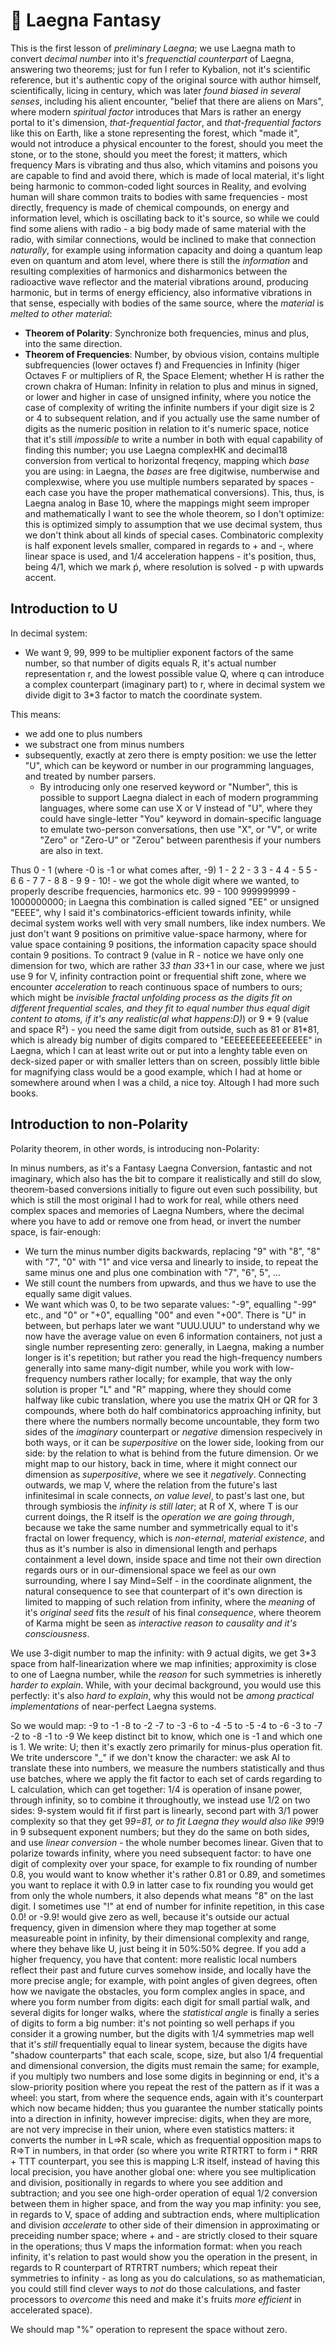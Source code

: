 # 💃 Laegna Fantasy

This is the first lesson of _preliminary Laegna_; we use Laegna math to convert _decimal number_ into it's _frequenctial counterpart_ of Laegna, answering two theorems; just for fun I refer to Kybalion, not it's scientific reference, but it's authentic copy of the original source with author himself, scientifically, licing in century, which was later _found biased in several senses_, including his alient encounter, "belief that there are aliens on Mars", where modern _spiritual factor_ introduces that Mars is rather an energy portal to it's dimension, _that-frequential factor_, and _that-frequential factors_ like this on Earth, like a stone representing the forest, which "made it", would not introduce a physical encounter to the forest, should you meet the stone, or to the stone, should you meet the forest; it matters, which frequency Mars is vibrating and thus also, which vitamins and poisons you are capable to find and avoid there, which is made of local material, it's light being harmonic to common-coded light sources in Reality, and evolving human will share common traits to bodies with same frequencies - most directly, frequency is made of chemical compounds, on energy and information level, which is oscillating back to it's source, so while we could find some aliens with radio - a big body made of same material with the radio, with similar connections, would be inclined to make that connection _naturally_, for example using information capacity and doing a quantum leap even on quantum and atom level, where there is still the _information_ and resulting complexities of harmonics and disharmonics between the radioactive wave reflector and the material vibrations around, producing harmonic, but in terms of energy efficiency, also informative vibrations in that sense, especially with bodies of the same source, where the _material_ is _melted to other material_:
- __Theorem of Polarity__: Synchronize both frequencies, minus and plus, into the same direction.
- __Theorem of Frequencies__: Number, by obvious vision, contains multiple subfrequencies (lower octaves f) and Frequencies in Infinity (higer Octaves F or multipliers of R, the Space Element; whether H is rather the crown chakra of Human: Infinity in relation to plus and minus in signed, or lower and higher in case of unsigned infinity, where you notice the case of complexity of writing the infinite numbers if your digit size is 2 or 4 to subsequent relation, and if you actually use the same number of digits as the numeric position in relation to it's numeric space, notice that it's still _impossible_ to write a number in both with equal capability of finding this number; you use Laegna complexHK and decimal18 conversion from vertical to horizontal freqency, mapping which _base_ you are using: in Laegna, the _bases_ are free digitwise, numberwise and complexwise, where you use multiple numbers separated by spaces - each case you have the proper mathematical conversions). This, thus, is Laegna analog in Base 10, where the mappings might seem improper and mathematically I want to see the whole theorem, so I don't optimize: this is optimized simply to assumption that we use decimal system, thus we don't think about all kinds of special cases. Combinatoric complexity is half exponent levels smaller, compared in regards to + and -, where linear space is used, and 1/4 acceleration happens - it's position, thus, being 4/1, which we mark ṕ, where resolution is solved - p with upwards accent.

## Introduction to U

In decimal system:
- We want 9, 99, 999 to be multiplier exponent factors of the same number, so that number of digits equals R, it's actual number representation r, and the lowest possible value Q, where q can introduce a complex counterpart (imaginary part) to r, where in decimal system we divide digit to 3*3 factor to match the coordinate system.

This means:
- we add one to plus numbers
- we substract one from minus numbers
- subsequently, exactly at zero there is empty position: we use the letter "U", which can be keyword or number in our programming languages, and treated by number parsers.
  - By introducing only one reserved keyword or "Number", this is possible to support Laegna dialect in each of modern programming languages, where some can use X or V instead of "U", where they could have single-letter "You" keyword in domain-specific language to emulate two-person conversations, then use "X", or "V", or write "Zero" or "Zero-U" or "Zerou" between parenthesis if your numbers are also in text.

Thus
0 - 1 (where -0 is -1 or what comes after, -9)
1 - 2
2 - 3
3 - 4
4 - 5
5 - 6
6 - 7
7 - 8
8 - 9
9 - 10! - we got the whole digit where we wanted, to properly describe frequencies, harmonics etc.
99 - 100
999999999 - 1000000000; in Laegna this combination is called signed "EE" or unsigned "EEEE", why I said it's combinatorics-efficient towards infinity, while decimal system works well with very small numbers, like index numbers. We just don't want 9 positions on primitive value-space harmony, where for value space containing 9 positions, the information capacity space should contain 9 positions. To contract 9 (value in R - notice we have only one dimension for two, which are rather 3*3 than 3*3+1 in our case, where we just use 9 for V, infinity contraction point or frequential shift zone, where we encounter _acceleration_ to reach continuous space of numbers to ours; which might be _invisible fractal unfolding process as the digits fit on different frequential scales, and they fit to equal number thus equal digit content to atoms, if it's any realistic(al what happens:D)_) or 9 * 9 (value and space R²) - you need the same digit from outside, such as 81 or 81*81, which is already big number of digits compared to "EEEEEEEEEEEEEEEE" in Laegna, which I can at least write out or put into a lenghty table even on deck-sized paper or with smaller letters than on screen, possibly little bible for magnifying class would be a good example, which I had at home or somewhere around when I was a child, a nice toy. Altough I had more such books.

## Introduction to non-Polarity

Polarity theorem, in other words, is introducing non-Polarity:

In minus numbers, as it's a Fantasy Laegna Conversion, fantastic and not imaginary, which also has the bit to compare it realistically and still do slow, theorem-based conversions initially to figure out even such possibility, but which is still the most original I had to work for real, while others need complex spaces and memories of Laegna Numbers, where the decimal where you have to add or remove one from head, or invert the number space, is fair-enough:

- We turn the minus number digits backwards, replacing "9" with "8", "8" with "7", "0" with "1" and vice versa and linearly to inside, to repeat the same minus one and plus one combination with "7", "6", 5", ...
- We still count the numbers from upwards, and thus we have to use the equally same digit values.
- We want which was 0, to be two separate values: "-9", equalling "-99" etc., and "0" or "+0", equalling "00" and even "+00". There is "U" in between, but perhaps later we want "UUU.UUU" to understand why we now have the average value on even 6 information containers, not just a single number representing zero: generally, in Laegna, making a number longer is it's repetition; but rather you read the high-frequency numbers generally into same many-digit number, while you work with low-frequency numbers rather locally; for example, that way the only solution is proper "L" and "R" mapping, where they should come halfway like cubic translation, where you use the matrix QH or QR for 3 compounds, where both do half combinatorics approaching infinity, but there where the numbers normally become uncountable, they form two sides of the _imaginary_ counterpart or _negative_ dimension respecively in both ways, or it can be _superpositive_ on the lower side, looking from our side: by the relation to what is behind from the future dimension. Or we might map to our history, back in time, where it might connect our dimension as _superpositive_, where we see it _negatively_. Connecting outwards, we map V, where the relation from the future's last infinitesimal in scale connects, _on value level_, to past's last one, but through symbiosis the _infinity is still later_; at R of X, where T is our current doings, the R itself is the _operation we are going through_, because we take the same number and symmetrically equal to it's fractal on lower frequency, which is _non-eternal_, _material existence_, and thus as it's number is also in dimensional length and perhaps containment a level down, inside space and time not their own direction regards ours or in our-dimensional space we feel as our own surrounding, where I say Mind=Self - in the coordinate alignment, the natural consequence to see that counterpart of it's own direction is limited to mapping of such relation from infinity, where the _meaning_ of it's _original seed_ fits the _result_ of his final _consequence_, where theorem of Karma might be seen as _interactive reason to causality and it's consciousness_.

We use 3-digit number to map the infinity: with 9 actual digits, we get 3*3 space from half-linearization where we map infinities; approximity is close to one of Laegna number, while the _reason_ for such symmetries is inheretly _harder to explain_. While, with your decimal background, you would use this perfectly: it's also _hard to explain_, why this would not be _among practical implementations_ of near-perfect Laegna systems.

So we would map:
-9 to -1
-8 to -2
-7 to -3
-6 to -4
-5 to -5
-4 to -6
-3 to -7
-2 to -8
-1 to -9
We keep distinct bit to know, which one is -1 and which one is 1.
We write: U; then it's exactly zero primarily for minus-plus operation fit.
We trite underscore "_" if we don't know the character: we ask AI to translate these into numbers, we measure the numbers statistically and thus use batches, where we apply the fit factor to each set of cards regarding to L calculation, which can get together: 1/4 is operation of insane power, through infinity, so to combine it throughoutly, we instead use 1/2 on two sides: 9-system would fit if first part is linearly, second part with 3/1 power complexity so that they get 9*9=81, or to fit Laegna they would also like 9*9!9 in 9 subsequent exponent numbers; but they do the same on both sides, and use _linear conversion_ - the whole number becomes linear. Given that to polarize towards infinity, where you need subsequent factor: to have one digit of complexity over your space, for example to fix rounding of number 0.8, you would want to know whether it's rather 0.81 or 0.89, and sometimes you want to replace it with 0.9 in latter case to fix rounding you would get from only the whole numbers, it also depends what means "8" on the last digit. I sometimes use "!" at end of number for infinite repetition, in this case 0.0! or -9.9! would give zero as well, because it's outside our actual frequency, given in dimension where they map together at some measureable point in infinity, by their dimensional complexity and range, where they behave like U, just being it in 50%:50% degree. If you add a higher frequency, you have that content: more realistic local numbers reflect their past and future curves somehow inside, and locally have the more precise angle; for example, with point angles of given degrees, often how we navigate the obstacles, you form complex angles in space, and where you form number from digits: each digit for small partial walk, and several digits for longer walks, where the _statistical angle_ is finally a series of digits to form a big number: it's not pointing so well perhaps if you consider it a growing number, but the digits with 1/4 symmetries map well that it's _still_ frequentially equal to linear system, because the digits have "shadow counterparts" that each scale, scope, size, but also 1/4 frequential and dimensional conversion, the digits must remain the same; for example, if you multiply two numbers and lose some digits in beginning or end, it's a slow-priority position where you repeat the rest of the pattern as if it was a wheel: you start, from where the sequence ends, again with it's counterpart which now became hidden; thus you guarantee the number statically points into a direction in infinity, however imprecise: digits, when they are more, are not very imprecise in their union, where even statistics matters: it converts the number in L=>R scale, which as frequential opposition maps to R=>T in numbers, in that order (so where you write RTRTRT to form i * RRR + TTT counterpart, you see this is mapping L:R itself, instead of having this local precision, you have another global one: where you see multiplication and division, positionally in regards to where you see addition and subtraction; and you see one high-order operation of equal 1/2 conversion between them in higher space, and from the way you map infinity: you see, in regards to V, space of adding and subtraction ends, where multiplication and division _accelerate_ to other side of their dimension in approximating or preceiding number space; where + and - are strictly closed to their square in the operations; thus V maps the information format: when you reach infinity, it's relation to past would show you the operation in the present, in regards to R counterpart of RTRTRT numbers; which repeat their symmetries to infinity - as long as you do calculations, so as mathematician, you could still find clever ways to _not_ do those calculations, and faster processors to _overcome_ this need and make it's fruits _more efficient_ in accelerated space).

We should map "%" operation to represent the space without zero.